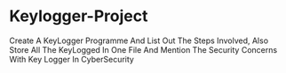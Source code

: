 # Keylogger-Project
Create A KeyLogger Programme And List Out The Steps Involved, Also Store All The KeyLogged In One File And Mention The Security Concerns With Key Logger In CyberSecurity
